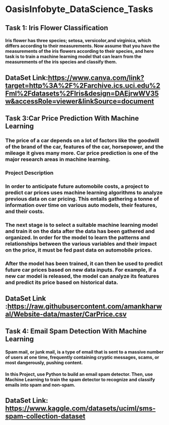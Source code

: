 # OasisInfobyte_DataScience_Tasks
## Task 1: Iris Flower Classification
#### Iris flower has three species; setosa, versicolor,and virginica, which differs according to their measurements. Now assume that you have the measurements of the iris flowers according to their species, and here task is to train a machine learning model that can learn from the measurements of the iris species and classify them.
## DataSet Link:https://www.canva.com/link?target=http%3A%2F%2Farchive.ics.uci.edu%2Fml%2Fdatasets%2FIris&design=DAEjrwWV35w&accessRole=viewer&linkSource=document

## Task 3:Car Price Prediction With Machine Learning
### The price of a car depends on a lot of factors like the goodwill of the brand of the car, features of the car, horsepower, and the mileage it gives many more. Car price prediction is one of the major research areas in machine learning.

### Project Description

### In order to anticipate future automobile costs, a project to predict car prices uses machine learning algorithms to analyze previous data on car pricing. This entails gathering a tonne of information over time on various auto models, their features, and their costs. 
### The next stage is to select a suitable machine learning model and train it on the data after the data has been gathered and organized. In order for the model to learn the patterns and relationships between the various variables and their impact on the price, it must be fed past data on automobile prices. 
### After the model has been trained, it can then be used to predict future car prices based on new data inputs. For example, if a new car model is released, the model can analyze its features and predict its price based on historical data. 

## DataSet Link :https://raw.githubusercontent.com/amankharwal/Website-data/master/CarPrice.csv

## Task 4: Email Spam Detection With Machine Learning
#### Spam mail, or junk mail, is a type of email that is sent to a massive number of users at one time, frequently containing cryptic messages, scams, or most dangerously, pushing content.
#### In this Project, use Python to build an email spam detector. Then, use Machine Learning to train the spam detector to recognize and classify emails into spam and non-spam.
## DataSet Link: https://www.kaggle.com/datasets/uciml/sms-spam-collection-dataset


